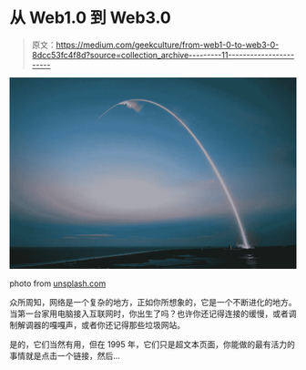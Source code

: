 # 从 Web1.0 到 Web3.0

> 原文：<https://medium.com/geekculture/from-web1-0-to-web3-0-8dcc53fc4f8d?source=collection_archive---------11----------------------->

![](img/7a045b0d9a1e3c0a53d72f5c5005d69e.png)

photo from [unsplash.com](https://unsplash.com/photos/-p-KCm6xB9I)

众所周知，网络是一个复杂的地方，正如你所想象的，它是一个不断进化的地方。当第一台家用电脑接入互联网时，你出生了吗？也许你还记得连接的缓慢，或者调制解调器的嘎嘎声，或者你还记得那些垃圾网站。

是的，它们当然有用，但在 1995 年，它们只是超文本页面，你能做的最有活力的事情就是点击一个链接，然后…